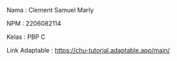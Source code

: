 Nama    : Clement Samuel Marly

NPM     : 2206082114

Kelas   : PBP C

Link Adaptable : https://chu-tutorial.adaptable.app/main/
